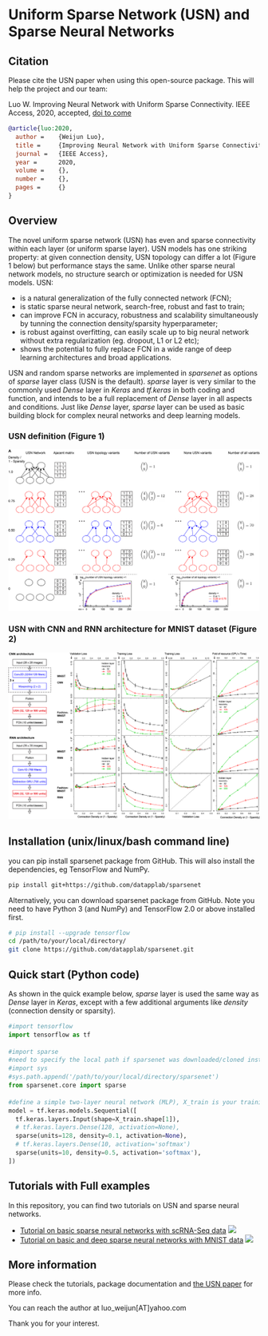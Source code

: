 
# Uniform Sparse Network (USN) and Sparse Neural Networks

## Citation
Please cite the USN paper when using this open-source  package. This will help the project and our team:

Luo W. Improving Neural Network with Uniform Sparse Connectivity. IEEE Access, 2020, accepted, <a href=https://doi.org/10.1093/>doi to come</a>

```BibTex
@article{luo:2020,
  author =    {Weijun Luo},
  title =     {Improving Neural Network with Uniform Sparse Connectivity},
  journal =   {IEEE Access},
  year =      2020,
  volume =    {},
  number =    {},
  pages =     {}
}
```
## Overview

The novel uniform sparse network (USN) has even and sparse connectivity within each layer (or uniform sparse layer). USN models has one striking property: at given connection density, USN topology can differ a lot (Figure 1 below) but performance stays the same. Unlike other sparse neural network models, no structure search or optimization is needed for USN models. USN:
* is a natural generalization of the fully connected network (FCN);
* is static sparse neural network, search-free, robust and fast to train;
* can improve FCN in accuracy, robustness and scalability simultaneously by tunning the connection density/sparsity hyperparameter;
* is robust against overfitting, can easily scale up to big neural network without extra regularization (eg. dropout, L1 or L2 etc);
* shows the potential to fully replace FCN in a wide range of deep learning architectures and broad applications.

USN and random sparse networks are implemented in *sparsenet* as options of *sparse* layer class (USN is the default). *sparse* layer is very similar to the commonly used *Dense* layer in *Keras* and *tf.keras* in both coding and function, and intends to be a full replacement of *Dense* layer in all aspects and conditions. Just like *Dense* layer, *sparse* layer can be used as basic building block for complex neural networks and deep learning models. 

### USN definition (Figure 1)
![](figures/fig0_usn2.png)

### USN with CNN and RNN architecture for MNIST dataset (Figure 2)
![](figures/preconv_pregru2.png)

## Installation (unix/linux/bash command line)

you can pip install sparsenet package from GitHub. This will also install the dependencies, eg TensorFlow and NumPy.

``` bash
pip install git+https://github.com/datapplab/sparsenet
```

Alternatively, you can download sparsenet package from GitHub. Note you need to have Python 3 (and NumPy) and TensorFlow 2.0 or above installed first.
``` bash
# pip install --upgrade tensorflow
cd /path/to/your/local/directory/
git clone https://github.com/datapplab/sparsenet.git
```

## Quick start (Python code)

As shown in the quick example below, *sparse* layer is used the same way as *Dense* layer in *Keras*, except with a few additional arguments like *density* (connection density or sparsity).

``` python
#import tensorflow
import tensorflow as tf

#import sparse
#need to specify the local path if sparsenet was downloaded/cloned instead of installed
#import sys
#sys.path.append('/path/to/your/local/directory/sparsenet')
from sparsenet.core import sparse

#define a simple two-layer neural network (MLP), X_train is your training data
model = tf.keras.models.Sequential([
  tf.keras.layers.Input(shape=X_train.shape[1]),
  # tf.keras.layers.Dense(128, activation=None),
  sparse(units=128, density=0.1, activation=None),
  # tf.keras.layers.Dense(10, activation='softmax')
  sparse(units=10, density=0.5, activation='softmax'),
])
```

## Tutorials with Full examples

In this repository, you can find two tutorials on USN and sparse neural networks. 
* [Tutorial on basic sparse neural networks with scRNA-Seq data](sparse_tutorial_basics_scRNA_Seq.ipynb) [![](https://colab.research.google.com/assets/colab-badge.svg)](https://colab.research.google.com/github/datapplab/sparsenet/blob/main/sparse_tutorial_basics_scRNA_Seq.ipynb)
* [Tutorial on basic and deep sparse neural networks with MNIST data](sparse_tutorial_MNIST_CNN_RNN.ipynb) [![](https://colab.research.google.com/assets/colab-badge.svg)](https://colab.research.google.com/github/datapplab/sparsenet/blob/main/sparse_tutorial_MNIST_CNN_RNN.ipynb)

## More information

Please check the tutorials, package documentation and <a href=https://>the USN paper</a> for more info.

You can reach the author at luo_weijun[AT]yahoo.com

Thank you for your interest.

